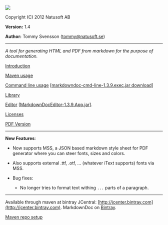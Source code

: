 ![](https://raw.githubusercontent.com/tombensve/MDD-Dev/master/MarkdownDoc.png)

Copyright (C) 2012 Natusoft AB

__Version:__ 1.4

__Author:__ Tommy Svensson (tommy@natusoft.se)

----

_A tool for generating HTML and PDF from markdown for the purpose of documentation._

[Introduction](https://github.com/tombensve/MarkdownDoc/blob/master/Docs/MarkdownDoc.md)

[Maven usage](https://github.com/tombensve/MarkdownDoc/blob/master/MavenPlugin/docs/MarkdownDoc-Maven-Plugin.md)

[Command line usage](https://github.com/tombensve/MarkdownDoc/blob/master/CommandLine/docs/MarkdownDoc-CommandLine.md)
\[[markdowndoc-cmd-line-1.3.9.exec.jar download](http://dl.bintray.com/tommy/maven/se/natusoft/tools/doc/markdowndoc/markdowndoc-cmd-line/1.3.9/markdowndoc-cmd-line-1.3.9.exec.jar)\]

[Library](https://github.com/tombensve/MarkdownDoc/blob/master/Library/docs/MarkdownDoc-Library.md)

[Editor](https://github.com/tombensve/MarkdownDoc/blob/master/Editor/docs/MarkdownDoc-Editor.md) \[[MarkdownDocEditor-1.3.9.App.jar](http://dl.bintray.com/tommy/maven/se/natusoft/tools/doc/markdowndoc/MarkdownDocEditor/1.3.9/MarkdownDocEditor-1.3.9.App.jar)\].

[Licenses](https://github.com/tombensve/MarkdownDoc/blob/master/Docs/licenses.md)

[PDF Version](https://github.com/tombensve/MarkdownDoc/blob/master/Docs/MarkdownDoc-User-Guide.pdf)

----

__New Features__:

* Now supports MSS, a JSON based markdown style sheet for PDF generator where you can steer fonts, sizes and colors. 

* Also supports external .ttf, .otf, ... (whatever iText supports) fonts via MSS.

* Bug fixes:

  * No longer tries to format text withing `...` parts of a paragraph.

----

Available through maven at bintray JCentral: [http://jcenter.bintray.com](http://jcenter.bintray.com). MarkdownDoc on [Bintray](https://bintray.com/tommy/maven/MarkdownDoc).

[Maven repo setup](https://github.com/tombensve/CommonStuff/blob/master/docs/MavenRepository.md)

